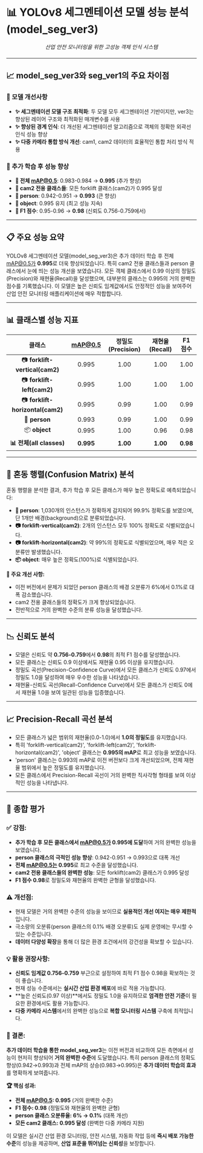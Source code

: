 # 📊 YOLOv8 세그멘테이션 모델 성능 분석 (model_seg_ver3)

<div style="text-align: center; font-style: italic; margin-bottom: 20px;">
산업 안전 모니터링을 위한 고성능 객체 인식 시스템
</div>

---

## 📈 model_seg_ver3와 seg_ver1의 주요 차이점

### 🔹 모델 개선사항
- **✨ 세그멘테이션 모델 구조 최적화**: 두 모델 모두 세그멘테이션 기반이지만, ver3는 향상된 레이어 구조와 최적화된 매개변수를 사용
- **✨ 향상된 경계 인식**: 더 개선된 세그멘테이션 알고리즘으로 객체의 정확한 외곽선 인식 성능 향상
- **✨ 다중 카메라 통합 방식 개선**: cam1, cam2 데이터의 효율적인 통합 처리 방식 적용

### 🔹 추가 학습 후 성능 향상
- **🚀 전체 mAP@0.5**: 0.983-0.984 → **0.995** (추가 향상)
- **🚀 cam2 전용 클래스들**: 모든 forklift 클래스(cam2)가 0.995 달성
- **🚀 person**: 0.942-0.951 → **0.993** (큰 향상)
- **🚀 object**: 0.995 유지 (최고 성능 지속)
- **🚀 F1 점수**: 0.95-0.96 → **0.98** (신뢰도 0.756-0.759에서)

---

## 📋 주요 성능 요약

YOLOv8 세그멘테이션 모델(model_seg_ver3)은 추가 데이터 학습 후 전체 mAP@0.5가 **0.995**로 더욱 향상되었습니다. 특히 cam2 전용 클래스들과 person 클래스에서 눈에 띄는 성능 개선을 보였습니다. 모든 객체 클래스에서 0.99 이상의 정밀도(Precision)와 재현율(Recall)을 달성했으며, 대부분의 클래스는 0.995의 거의 완벽한 점수를 기록했습니다. 이 모델은 높은 신뢰도 임계값에서도 안정적인 성능을 보여주어 산업 안전 모니터링 애플리케이션에 매우 적합합니다.

---

## 📊 클래스별 성능 지표

| 클래스 | mAP@0.5 | 정밀도(Precision) | 재현율(Recall) | F1 점수 |
|:--------:|:---------:|:-------------------:|:--------------:|:---------:|
| 📷 **forklift-vertical(cam2)** | 0.995 | 1.00 | 1.00 | 1.00 |
| 📷 **forklift-left(cam2)** | 0.995 | 1.00 | 1.00 | 1.00 |
| 📷 **forklift-horizontal(cam2)** | 0.995 | 0.99 | 1.00 | 0.99 |
| 👤 **person** | 0.993 | 0.99 | 1.00 | 0.99 |
| 📦 **object** | 0.995 | 1.00 | 0.96 | 0.98 |
| **📊 전체(all classes)** | **0.995** | **1.00** | **1.00** | **0.98** |

---

## 🧩 혼동 행렬(Confusion Matrix) 분석

혼동 행렬을 분석한 결과, 추가 학습 후 모든 클래스가 매우 높은 정확도로 예측되었습니다:

- **👤 person**: 1,030개의 인스턴스가 정확하게 감지되어 99.9% 정확도를 보였으며, 단 1개만 배경(background)으로 분류되었습니다.
- **📷 forklift-vertical(cam2)**: 2개의 인스턴스 모두 100% 정확도로 식별되었습니다.
- **📷 forklift-horizontal(cam2)**: 약 99%의 정확도로 식별되었으며, 매우 적은 오분류만 발생했습니다.
- **📦 object**: 매우 높은 정확도(100%)로 식별되었습니다.

**🎯 주요 개선 사항:**
- 이전 버전에서 문제가 되었던 person 클래스의 배경 오분류가 6%에서 0.1%로 대폭 감소했습니다.
- cam2 전용 클래스들의 정확도가 크게 향상되었습니다.
- 전반적으로 거의 완벽한 수준의 분류 성능을 달성했습니다.

---

## 📉 신뢰도 분석

- 모델은 신뢰도 약 **0.756-0.759**에서 **0.98**의 최적 F1 점수를 달성했습니다.
- 모든 클래스는 신뢰도 0.9 이상에서도 재현율 0.95 이상을 유지했습니다.
- 정밀도 곡선(Precision-Confidence Curve)에서 모든 클래스가 신뢰도 0.97에서 정밀도 1.0을 달성하여 매우 우수한 성능을 나타냈습니다.
- 재현율-신뢰도 곡선(Recall-Confidence Curve)에서 모든 클래스가 신뢰도 0에서 재현율 1.0을 보여 일관된 성능을 입증했습니다.

---

## 📈 Precision-Recall 곡선 분석

- 모든 클래스가 넓은 범위의 재현율(0.0-1.0)에서 **1.0의 정밀도**를 유지했습니다.
- 특히 'forklift-vertical(cam2)', 'forklift-left(cam2)', 'forklift-horizontal(cam2)', 'object' 클래스는 **0.995의 mAP**로 최고 성능을 보였습니다.
- 'person' 클래스는 0.993의 mAP로 이전 버전보다 크게 개선되었으며, 전체 재현율 범위에서 높은 정밀도를 유지했습니다.
- 모든 클래스에서 Precision-Recall 곡선이 거의 완벽한 직사각형 형태를 보여 이상적인 성능을 나타냅니다.

---

## 📝 종합 평가

### ✅ 강점:
- **추가 학습 후 모든 클래스에서 mAP@0.5가 0.995에 도달**하여 거의 완벽한 성능을 보였습니다.
- **person 클래스의 극적인 성능 향상**: 0.942-0.951 → 0.993으로 대폭 개선
- **전체 mAP@0.5는 0.995**로 최고 수준을 달성했습니다.
- **cam2 전용 클래스들의 완벽한 성능**: 모든 forklift(cam2) 클래스가 0.995 달성
- **F1 점수 0.98**로 정밀도와 재현율의 완벽한 균형을 달성했습니다.

### ⚠️ 개선점:
- 현재 모델은 거의 완벽한 수준의 성능을 보이므로 **실용적인 개선 여지는 매우 제한적**입니다.
- 극소량의 오분류(person 클래스의 0.1% 배경 오분류)도 실제 운영에는 무시할 수 있는 수준입니다.
- **데이터 다양성 확장**을 통해 더 많은 환경 조건에서의 강건성을 확보할 수 있습니다.

### 💡 활용 권장사항:
- **신뢰도 임계값 0.756-0.759** 부근으로 설정하여 최적 F1 점수 0.98을 확보하는 것이 좋습니다.
- 현재 성능 수준에서는 **실시간 산업 환경 배포**에 바로 적용 가능합니다.
- **높은 신뢰도(0.97 이상)**에서도 정밀도 1.0을 유지하므로 **엄격한 안전 기준**이 필요한 환경에서도 활용 가능합니다.
- **다중 카메라 시스템**에서의 완벽한 성능으로 **복합 모니터링 시스템** 구축에 최적입니다.

### 🎯 결론:
**추가 데이터 학습을 통한 model_seg_ver3**는 이전 버전과 비교하여 모든 측면에서 성능이 현저히 향상되어 **거의 완벽한 수준**에 도달했습니다. 특히 person 클래스의 정확도 향상(0.942→0.993)과 전체 mAP의 상승(0.983→0.995)은 **추가 데이터 학습의 효과**를 명확하게 보여줍니다. 

**🏆 핵심 성과:**
- **전체 mAP@0.5: 0.995** (거의 완벽한 수준)
- **F1 점수: 0.98** (정밀도와 재현율의 완벽한 균형)
- **person 클래스 오분류율: 6% → 0.1%** (대폭 개선)
- **모든 cam2 클래스: 0.995 달성** (완벽한 다중 카메라 지원)

이 모델은 실시간 산업 환경 모니터링, 안전 시스템, 자동화 작업 등에 **즉시 배포 가능한 수준**의 성능을 제공하며, **산업 표준을 뛰어넘는 신뢰성**을 보장합니다.